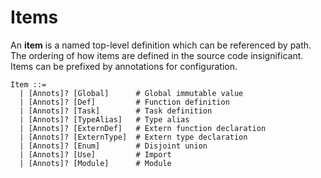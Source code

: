 # Items

An **item** is a named top-level definition which can be referenced by path. The ordering of how items are defined in the source code insignificant. Items can be prefixed by annotations for configuration.

```grammar
Item ::=
  | [Annots]? [Global]      # Global immutable value
  | [Annots]? [Def]         # Function definition
  | [Annots]? [Task]        # Task definition
  | [Annots]? [TypeAlias]   # Type alias
  | [Annots]? [ExternDef]   # Extern function declaration
  | [Annots]? [ExternType]  # Extern type declaration
  | [Annots]? [Enum]        # Disjoint union
  | [Annots]? [Use]         # Import
  | [Annots]? [Module]      # Module
```
